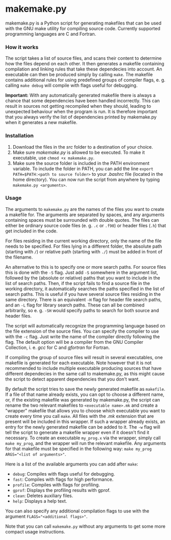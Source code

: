 # makemake.py
makemake.py is a Python script for generating makefiles that can be used with the GNU make utility for compiling source code. Currently supported programming languages are C and Fortran.
### How it works
The script takes a list of source files, and scans their content to determine how the files depend on each other. It then generates a makefile containing compilation and linking rules that take these dependecies into account. An executable can then be produced simply by calling `make`. The makefile contains additional rules for using predefined groups of compiler flags, e. g. calling `make debug` will compile with flags useful for debugging.

**Important:** With any automatically generated makefile there is always a chance that some dependencies have been handled incorrectly. This can result in sources not getting recompiled when they should, leading to unexpected behaviour when the program is run. It is therefore important that you always verify the list of dependencies printed by makemake.py when it generates a new makefile.
### Installation
1. Download the files in the *src* folder to a destination of your choice.
2. Make sure *makemake.py* is allowed to be executed. To make it executable, use `chmod +x makemake.py`.
3. Make sure the source folder is included in the PATH environment variable. To include the folder in PATH, you can add the line `export PATH=$PATH:<path to source folder>` to your *.bashrc* file (located in the home directory).
You can now run the script from anywhere by typing `makemake.py <arguments>`.

### Usage
The arguments to `makemake.py` are the names of the files you want to create a makefile for. The arguments are separated by spaces, and any arguments containing spaces must be surrounded with double quotes. The files can either be ordinary source code files (e. g. `.c` or `.f90`) or header files (`.h`) that get included in the code.

For files residing in the current working directory, only the name of the file needs to be specified. For files lying in a different folder, the absolute path (starting with `/`) or relative path (starting with `./`) must be added in front of the filename.

An alternative to this is to specify one or more search paths. For source files this is done with the `-S` flag. Just add `-S` somewhere in the argument list, followed by the (absolute or relative) paths that you want to include in the list of search paths. Then, if the script fails to find a source file in the working directory, it automatically searches the paths specified in the list of search paths. This is useful if you have several source files residing in the same directory. There is an equivalent `-H` flag for header file search paths, and an `-L` flag for library search paths. These can all be combined arbitrarily, so e. g. `-SH` would specify paths to search for both source and header files.

The script will automatically recognize the programming language based on the file extension of the source files. You can specify the compiler to use with the `-c` flag. Just write the name of the compiler directly following the flag. The default option will be a compiler from the GNU Compiler Collection, i. e. *gcc* for C and *gfortran* for Fortran.

If compiling the group of source files will result in several executables, one makefile is generated for each executable. Note however that it is not recommended to include multiple executable producing sources that have different dependecies in the same call to makemake.py, as this might cause the script to detect apparent dependencies that you don't want.

By default the script tries to save the newly generated makefile as `makefile`. If a file of that name already exists, you can opt to choose a different name, or, if the existing makefile was generated by makemake.py, the script can rename the two relevant makefiles to `<executable name>.mk` and create a "wrapper" makefile that allows you to choose which executable you want to create every time you call `make`. All files with the *.mk* extension that are present will be included in this wrapper. If such a wrapper already exists, an entry for the newly generated makefile can be added to it. The `-w` flag will tell the script to generate a makefile wrapper even if it doesn't find it necessary. To create an executable `my_prog.x` via the wrapper, simply call `make my_prog`, and the wrapper will run the relevant makefile. Any arguments for that makefile must be specified in the following way: `make my_prog ARGS="<list of arguments>"`.

Here is a list of the available arguments you can add after `make`:
- `debug`:   Compiles with flags useful for debugging.
- `fast`:    Compiles with flags for high performance.
- `profile`: Compiles with flags for profiling.
- `gprof`:   Displays the profiling results with gprof.
- `clean`:   Deletes auxiliary files.
- `help`:    Displays a help text.

You can also specify any additional compilation flags to use with the argument `FLAGS="<additional flags>"`.

Note that you can call `makemake.py` without any arguments to get some more compact usage instructions.
